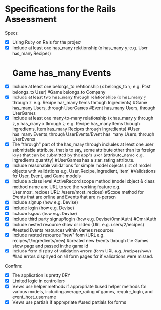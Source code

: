 # Specifications for the Rails Assessment

Specs:
- [x] Using Ruby on Rails for the project
- [x] Include at least one has_many relationship (x has_many y; e.g. User has_many Recipes) 
    # Game has_many Events
- [x] Include at least one belongs_to relationship (x belongs_to y; e.g. Post belongs_to User)
    #Game belongs_to Company
- [x] Include at least two has_many through relationships (x has_many y through z; e.g. Recipe has_many Items through Ingredients)
    #Game has_many Users, through UserGames
    #Event has_many Users, through UserGames 
- [x] Include at least one many-to-many relationship (x has_many y through z, y has_many x through z; e.g. Recipe has_many Items through Ingredients, Item has_many Recipes through Ingredients)
    #User has_many Events, through UserEvents/Event has_many Users, through UserEvents
- [x] The "through" part of the has_many through includes at least one user submittable attribute, that is to say, some attribute other than its foreign keys that can be submitted by the app's user (attribute_name e.g. ingredients.quantity)
    #UserGames has a star_rating attribute.
- [x] Include reasonable validations for simple model objects (list of model objects with validations e.g. User, Recipe, Ingredient, Item)
    #Validations for User, Event, and Game models.
- [x] Include a class level ActiveRecord scope method (model object & class method name and URL to see the working feature e.g. User.most_recipes URL: /users/most_recipes)
    #Scope method for Events that are online and Events that are in-person
- [x] Include signup (how e.g. Devise)
- [x] Include login (how e.g. Devise)
- [x] Include logout (how e.g. Devise)
- [x] Include third party signup/login (how e.g. Devise/OmniAuth)
    #OmniAuth
- [x] Include nested resource show or index (URL e.g. users/2/recipes)
    #nested Events resources within Games resources
- [x] Include nested resource "new" form (URL e.g. recipes/1/ingredients/new)
    #created new Events through the Games show page and passed in the game id
- [x] Include form display of validation errors (form URL e.g. /recipes/new)
    #had errors displayed on all form pages for if validations were missed.

Confirm:
- [x] The application is pretty DRY
- [x] Limited logic in controllers
- [x] Views use helper methods if appropriate
    #used helper methods for various models, including average_rating of games, require_login, and event_host_username
- [x] Views use partials if appropriate
    #used partials for forms